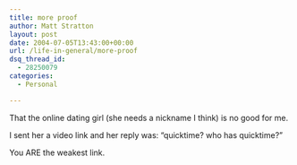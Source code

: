 ```yaml
---
title: more proof
author: Matt Stratton
layout: post
date: 2004-07-05T13:43:00+00:00
url: /life-in-general/more-proof
dsq_thread_id:
  - 28250079
categories:
  - Personal

---
```

That the online dating girl (she needs a nickname I think) is no good for me.

I sent her a video link and her reply was: &#8220;quicktime? who has quicktime?&#8221;

You ARE the weakest link.